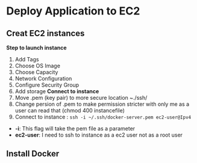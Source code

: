 # Deploy Application to EC2 
## Creat EC2 instances
**Step to launch instance**
1. Add Tags
2. Choose OS Image 
3. Choose Capacity
4. Network Configuration
5. Configure Security Group 
6. Add storage 
**Connect to instance**
1. Move .pem (key pair) to more secure location ~./ssh/
2. Change persion of .pem to make permission stricter with only me as a user can read that (chmod 400 instancefile)
3. Connect to instance : `ssh -i ~/.ssh/docker-server.pem ec2-user@Ipv4`
  - **-i**: This flag will take the pem file as a parameter
  - **ec2-user**: I need to ssh to instance as a ec2 user not as a root user

## Install Docker